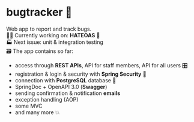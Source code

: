 # bugtracker :bug:
Web app to report and track bugs. <br>
👷‍♂️ Currently working on: **HATEOAS** 🧪 <br>
🏭 Next issue: unit & integration testing <br>
🗃️ The app contains so far:
- access through **REST APIs**, API for staff members, API for all users 🎛️
- registration & login & security with **Spring Security** 🥬
- connection with **PostgreSQL** database 🐘
- SpringDoc + OpenAPI 3.0 (**Swagger**)
- sending confirmation & notification **emails**
- exception handling (AOP)
- some MVC
- and many more :boom:
